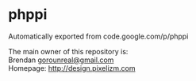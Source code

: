 # phppi
Automatically exported from code.google.com/p/phppi

The main owner of this repository is:   
    Brendan <gorounreal@gmail.com>      
    Homepage: http://design.pixelizm.com        
